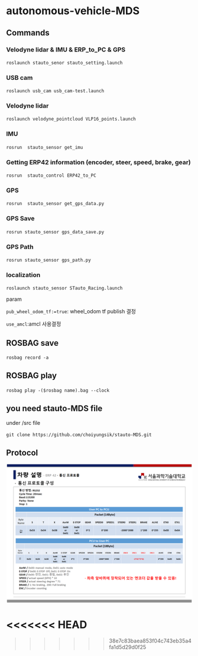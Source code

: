 # autonomous-vehicle-MDS


## Commands

### Velodyne lidar & IMU & ERP_to_PC & GPS 

``roslaunch stauto_senor stauto_setting.launch``

### USB cam

``roslaunch usb_cam usb_cam-test.launch ``


### Velodyne lidar

``roslaunch velodyne_pointcloud VLP16_points.launch``


### IMU

``rosrun  stauto_sensor get_imu 
``

### Getting ERP42 information (encoder, steer, speed, brake, gear)

``rosrun  stauto_control ERP42_to_PC
``

### GPS

``rosrun  stauto_sensor get_gps_data.py 
``

### GPS Save

``rosrun stauto_sensor gps_data_save.py 
``

### GPS Path

``rosrun stauto_sensor gps_path.py 
``

### localization

``roslaunch stauto_sensor STauto_Racing.launch``

param

``pub_wheel_odom_tf:=true``: wheel_odom tf publish 결정

``use_amcl``:amcl 사용결정

## ROSBAG save

``rosbag record -a ``


## ROSBAG play

``rosbag play -($rosbag name).bag --clock``

## you need stauto-MDS file
under /src file 

``git clone https://github.com/choiyungsik/stauto-MDS.git``

## Protocol

![img](./docs/Protocol_set.png)

<<<<<<< HEAD
=======


>>>>>>> 38e7c83baea853f04c743eb35a4fa1d5d29d0f25
